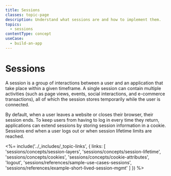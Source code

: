 ```yaml
---
title: Sessions
classes: topic-page
description: Understand what sessions are and how to implement them.
topics:
  - sessions
contentType: concept
useCase:
  - build-an-app
---
```

# Sessions

A session is a group of interactions between a user and an application that take place within a given timeframe. A single session can contain multiple activities (such as page views, events, social interactions, and e-commerce transactions), all of which the session stores temporarily while the user is connected.

By default, when a user leaves a website or closes their browser, their session ends. To keep users from having to log in every time they return, applications can extend sessions by storing session information in a cookie. Sessions end when a user logs out or when session lifetime limits are reached.

<%= include('../_includes/_topic-links', { links: [
  'sessions/concepts/session-layers',
  'sessions/concepts/session-lifetime',
  'sessions/concepts/cookies',
  'sessions/concepts/cookie-attributes',
  'logout',
  'sessions/references/sample-use-cases-sessions',
  'sessions/references/example-short-lived-session-mgmt'
 ] }) %>
